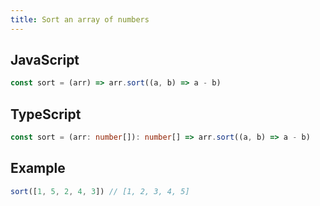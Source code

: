 ```yaml
---
title: Sort an array of numbers
---
```


## JavaScript
```js
const sort = (arr) => arr.sort((a, b) => a - b)
```

## TypeScript
```ts
const sort = (arr: number[]): number[] => arr.sort((a, b) => a - b)
```

## Example

```js
sort([1, 5, 2, 4, 3]) // [1, 2, 3, 4, 5]
```
